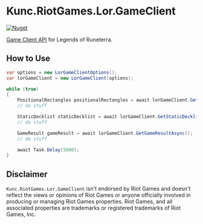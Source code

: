 ﻿# Kunc.RiotGames.Lor.GameClient
[![Nuget](https://img.shields.io/nuget/v/Kunc.RiotGames.Lor.GameClient?logo=NuGet&logoColor=blue&style=flat-square)](https://www.nuget.org/packages/Kunc.RiotGames.Lor.GameClient)

[Game Client API](https://developer.riotgames.com/docs/lor#game-client-api) for Legends of Runeterra.

## How to Use
```cs
var options = new LorGameClientOptions();
var lorGameClient = new LorGameClient(options);

while (true)
{
    PositionalRectangles positionalRectangles = await lorGameClient.GetPositionalRectanglesAsync();
    // do stuff

    StaticDecklist staticDecklist = await lorGameClient.GetStaticDecklistAsync();
    // do stuff

    GameResult gameResult = await lorGameClient.GetGameResultAsync();
    // do stuff

    await Task.Delay(5000);
}
```

## Disclaimer
`Kunc.RiotGames.Lor.GameClient` isn't endorsed by Riot Games and doesn't reflect the views or opinions of Riot Games or anyone officially involved in producing or managing Riot Games properties. Riot Games, and all associated properties are trademarks or registered trademarks of Riot Games, Inc.

